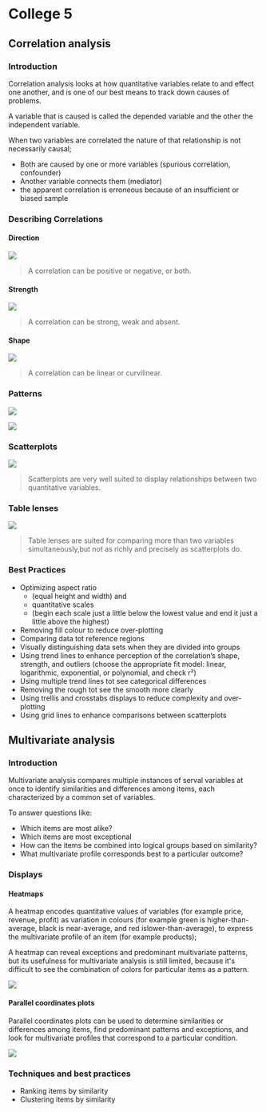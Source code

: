 # College 5
## Correlation analysis

### Introduction

Correlation analysis looks at how quantitative variables relate to and effect one another, and is one of our best means to track down causes of problems.

A variable that is caused is called the depended variable and the other the independent variable.

When two variables are correlated the nature of that relationship is not necessarily causal;

* Both are caused by one or more variables (spurious correlation, confounder)
* Another variable connects them (mediator)
* the apparent correlation is erroneous because of an insufficient or biased sample

### Describing Correlations

#### Direction

![](files/39.png)

> A correlation can be positive or negative, or both.

#### Strength

![](files/40.png)

> A correlation can be strong, weak and absent.

#### Shape

![](files/41.png)

> A correlation can be linear or curvilinear.

### Patterns

![](files/42.png)

![](files/43.png)

### Scatterplots

![](files/44.png)

> Scatterplots are very well suited to display relationships between two quantitative variables. 

### Table lenses

![](files/45.png)

> Table lenses are  suited  for comparing more than two variables simultaneously,but not as richly and precisely as scatterplots do.

### Best Practices

* Optimizing aspect ratio 
	- (equal height and width) and 
	- quantitative scales 
	- (begin each scale just a little below the lowest value and end it just a little above 		the highest)
* Removing fill colour to reduce over-plotting
* Comparing data tot reference regions
* Visually distinguishing data sets when they are divided into groups
* Using trend lines to enhance perception of the correlation’s shape, strength, and outliers
     (choose the appropriate fit model: linear, logarithmic, exponential, or polynomial, and check r²)
* Using multiple trend lines tot see categorical differences
* Removing the rough tot see the smooth more clearly
* Using trellis and crosstabs displays to reduce complexity and over-plotting
* Using grid lines to enhance comparisons between scatterplots

## Multivariate analysis

### Introduction

Multivariate analysis compares multiple instances of serval variables at once  to identify similarities and differences among items, each characterized by a common set of variables.

To answer questions like:

* Which items are most alike?
* Which items are most exceptional
* How can the items be combined into logical groups based on similarity?
* What multivariate profile corresponds best to a particular outcome?

### Displays

#### Heatmaps

A heatmap encodes quantitative values of variables (for example price, revenue, profit) 
as variation in colours (for example green is higher-than-average, black is near-average, and red islower-than-average), to express the multivariate profile of an item (for example products);

A heatmap can reveal exceptions and predominant multivariate patterns, but its usefulness for multivariate analysis is still limited, because it's difficult to see the combination of colors for particular items as a pattern.

![](files/46.png)

#### Parallel coordinates plots

Parallel coordinates plots can be used to determine similarities or differences among items, find predominant patterns and exceptions, and look for multivariate profiles that correspond to a particular condition.

![](files/47.png)

### Techniques and best practices

*  Ranking items by similarity
* Clustering items by similarity


